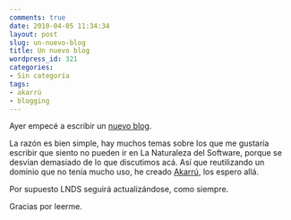 ```yaml
---
comments: true
date: 2010-04-05 11:34:34
layout: post
slug: un-nuevo-blog
title: Un nuevo blog
wordpress_id: 321
categories:
- Sin categoría
tags:
- akarrú
- blogging
---
```


Ayer empecé a escribir un [nuevo blog](http://www.akarru.org/blog/).

  


La razón es bien simple, hay muchos temas sobre los que me gustaría escribir que siento no pueden ir en La Naturaleza del Software, porque se desvían demasiado de lo que discutimos acá. Así que reutilizando un dominio que no tenía mucho uso, he creado [Akarrú](http://www.akarru.org/blog/), los espero allá.

  


Por supuesto LNDS seguirá actualizándose, como siempre.

  


Gracias por leerme.



